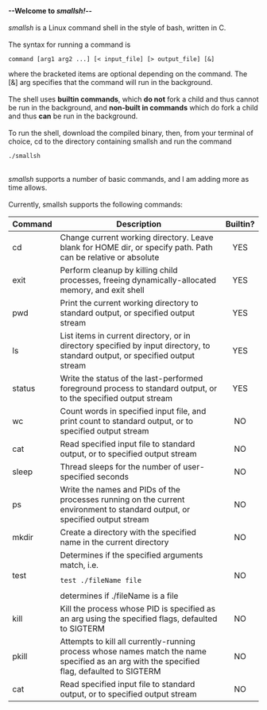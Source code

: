 <head><b>--Welcome to <i>smallsh!</i>--</b></head><br><br>
<i>smallsh</i> is a Linux command shell in the style of bash, written in C.<br><br>
The syntax for running a command is
<br><pre><code>command [arg1 arg2 ...] [&lt; input_file] [&gt; output_file] [&]</code></pre>
where the bracketed items are optional depending on the command. The [&] arg specifies that the command will run in the background.<br><br>
The shell uses <b>builtin commands</b>, which <b>do not</b> fork a child and thus cannot be run in the background, and <b>non-built in commands</b> which do fork a child and thus <b>can</b> be run in the background.<br><br>
To run the shell, download the compiled binary, then, from your terminal of choice, cd to the directory containing smallsh and run the command <pre><code>./smallsh</pre></code><br>
<i>smallsh</i> supports a number of basic commands, and I am adding more as time allows.<br><br>
Currently, smallsh supports the following commands:
<table>
<thead>
<tr>
<th align="center">Command</th>
<th align="center">Description</th>
<th align="center">Builtin?</th>
</thead>
<tbody>
<tr>
<td align="left">cd</td>
<td align="left">Change current working directory. Leave blank for HOME dir, or specify path. Path can be relative or absolute</td>
<td align="center">YES</td>
</tr>
<tr>
<td align="left">exit</td>
<td align="left">Perform cleanup by killing child processes, freeing dynamically-allocated memory, and exit shell</td>
<td align="center">YES</td>
</tr>
<tr>
<td align="left">pwd</td>
<td align="left">Print the current working directory to standard output, or specified output stream</td>
<td align="center">YES</td>
</tr>
<tr>
<td align="left">ls</td>
<td align="left">List items in current directory, or in directory specified by input directory, to standard output, or specified output stream</td>
<td align="center">YES</td>
</tr>
<tr>
<td align="left">status</td>
<td align="left">Write the status of the last-performed foreground process to standard output, or to the specified output stream</td>
<td align="center">YES</td>
</tr>
<tr>
<td align="left">wc</td>
<td align="left">Count words in specified input file, and print count to standard output, or to specified output stream</td>
<td align="center">NO</td>
</tr>
<tr>
<td align="left">cat</td>
<td align="left">Read specified input file to standard output, or to specified output stream</td>
<td align="center">NO</td>
</tr>
<tr>
<td align="left">sleep</td>
<td align="left">Thread sleeps for the number of user-specified seconds</td>
<td align="center">NO</td>
</tr>
<tr>
<td align="left">ps</td>
<td align="left">Write the names and PIDs of the processes running on the current environment to standard output, or specified output stream</td>
<td align="center">NO</td>
</tr>
<tr>
<td align="left">mkdir</td>
<td align="left">Create a directory with the specified name in the current directory</td>
<td align="center">NO</td>
</tr>
<tr>
<td align="left">test</td>
<td align="left">Determines if the specified arguments match, i.e. <pre><code>test ./fileName file</code></pre> determines if ./fileName is a file</td>
<td align="center">NO</td>
</tr>
<tr>
<td align="left">kill</td>
<td align="left">Kill the process whose PID is specified as an arg using the specified flags, defaulted to SIGTERM</td>
<td align="center">NO</td>
</tr>
<tr>
<td align="left">pkill</td>
<td align="left">Attempts to kill all currently-running process whose names match the name specified as an arg with the specified flag, defaulted to SIGTERM</td>
<td align="center">NO</td>
</tr>
<tr>
<td align="left">cat</td>
<td align="left">Read specified input file to standard output, or to specified output stream</td>
<td align="center">NO</td>
</tr>
</tbody>
</table>